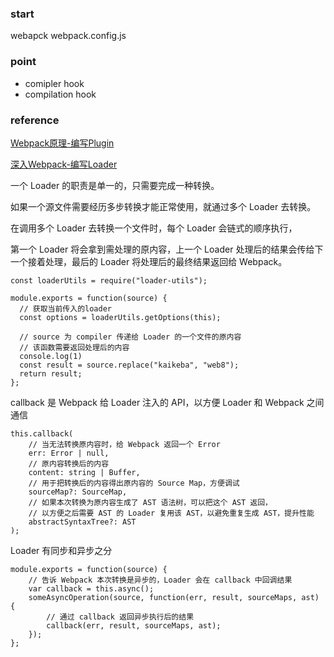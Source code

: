 ### start
webapck webpack.config.js


### point
- comipler hook
- compilation hook


### reference
[Webpack原理-编写Plugin](https://juejin.im/post/5a5c18f2518825734f52ad65)

[深入Webpack-编写Loader](https://juejin.im/post/5a4f3791f265da3e3f4c7ee6)

一个 Loader 的职责是单一的，只需要完成一种转换。

如果一个源文件需要经历多步转换才能正常使用，就通过多个 Loader 去转换。

在调用多个 Loader 去转换一个文件时，每个 Loader 会链式的顺序执行，

第一个 Loader 将会拿到需处理的原内容，上一个 Loader 处理后的结果会传给下一个接着处理，最后的 Loader 将处理后的最终结果返回给 Webpack。


```
const loaderUtils = require("loader-utils");

module.exports = function(source) {
  // 获取当前传入的loader
  const options = loaderUtils.getOptions(this);

  // source 为 compiler 传递给 Loader 的一个文件的原内容
  // 该函数需要返回处理后的内容
  console.log(1)
  const result = source.replace("kaikeba", "web8");
  return result;
};
```

callback 是 Webpack 给 Loader 注入的 API，以方便 Loader 和 Webpack 之间通信
```
this.callback(
    // 当无法转换原内容时，给 Webpack 返回一个 Error
    err: Error | null,
    // 原内容转换后的内容
    content: string | Buffer,
    // 用于把转换后的内容得出原内容的 Source Map，方便调试
    sourceMap?: SourceMap,
    // 如果本次转换为原内容生成了 AST 语法树，可以把这个 AST 返回，
    // 以方便之后需要 AST 的 Loader 复用该 AST，以避免重复生成 AST，提升性能
    abstractSyntaxTree?: AST
);
```

Loader 有同步和异步之分
```
module.exports = function(source) {
    // 告诉 Webpack 本次转换是异步的，Loader 会在 callback 中回调结果
    var callback = this.async();
    someAsyncOperation(source, function(err, result, sourceMaps, ast) {
        // 通过 callback 返回异步执行后的结果
        callback(err, result, sourceMaps, ast);
    });
};
```


